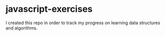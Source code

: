 # javascript-exercises

I created this repo in order to track my progress on learning data structures and algorithms. 
